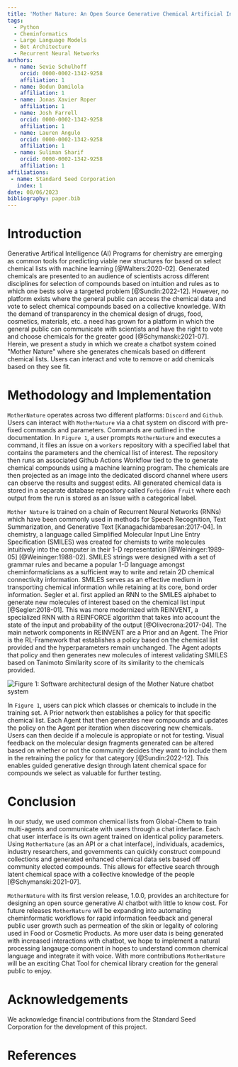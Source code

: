 ```yaml
---
title: 'Mother Nature: An Open Source Generative Chemical Artificial Intelligence ChatBot!'
tags:
  - Python
  - Cheminformatics
  - Large Language Models
  - Bot Architecture
  - Recurrent Neural Networks
authors:
  - name: Sevie Schulhoff
    orcid: 0000-0002-1342-9258
    affiliation: 1
  - name: Bodun Damilola
    affiliation: 1
  - name: Jonas Xavier Roper
    affiliation: 1
  - name: Josh Farrell
    orcid: 0000-0002-1342-9258
    affiliation: 1
  - name: Lauren Angulo
    orcid: 0000-0002-1342-9258
    affiliation: 1
  - name: Suliman Sharif
    orcid: 0000-0002-1342-9258
    affiliation: 1
affiliations:
 - name: Standard Seed Corporation
   index: 1
date: 08/06/2023
bibliography: paper.bib
---
```


# Introduction

Generative Artifical Intelligence (AI) Programs for chemistry are emerging as common tools for predicting viable new structures for based on select chemical lists with machine learning [@Walters:2020-02]. Generated chemicals are presented to an audience of scientists across different disciplines for selection of compounds based on intuition and rules as to which one bests solve a targeted problem [@Sundin:2022-12]. However, no platform exists where the general public can access the chemical data and vote to select chemical compounds based on a collective knowledge. With the demand of transparency in the chemical design of drugs, food, cosmetics, materials, etc. a need has grown for a platform in which the general public can communicate with scientists and have the right to vote and choose chemicals for the greater good [@Schymanski:2021-07]. Herein, we present a study in which we create a chatbot system coined "Mother Nature" where she generates chemicals based on different chemical lists. Users can interact and vote to remove or add chemicals based on they see fit.

# Methodology and Implementation

```MotherNature``` operates across two different platforms: `Discord` and `Github`. Users can interact with `MotherNature` via a chat system on discord with pre-fixed commands and parameters. Commands are outlined in the documentation. In `Figure 1`, a user prompts `MotherNature` and executes a command, it files an issue on a `workers` repository with a specified label that contains the parameters and the chemical list of interest. The repository then runs an associated Github Actions Workflow tied to the to generate chemical compounds using a machine learning program. The chemicals are then projected as an image into the dedicated discord channel where users can observe the results and suggest edits. All generated chemical data is stored in a separate database repository called `Forbidden Fruit` where each output from the run is stored as an Issue with a categorical label.

```Mother Nature``` is trained on a chain of Recurrent Neural Networks (RNNs) which have been commonly used in methods for Speech Recognition, Text Summarization, and Generative Text [Kanagachidambaresan:2017-04]. In chemistry, a language called Simplified Molecular Input Line Entry Specification (SMILES) was created for chemists to write molecules intuitively into the computer in their 1-D representation [@Weininger:1989-05] [@Weininger:1988-02]. SMILES strings were designed with a set of grammar rules and became a popular 1-D language amongst cheminformaticians as a sufficient way to write and retain 2D chemical connectivity information. SMILES serves as an effective medium in transporting chemical information while retaining at its core, bond order information. Segler et al. first applied an RNN to the SMILES alphabet to generate new molecules of interest based on the chemical list input [@Segler:2018-01]. This was more modernized with REINVENT, a specialized RNN with a REINFORCE algorithm that takes into account the state of the input and probability of the output [@Olivecrona:2017-04]. The main network components in REINVENT are a Prior and an Agent. The Prior is the RL-Framework that establishes a policy based on the chemical list provided and the hyperparameters remain unchanged. The Agent adopts that policy and then generates new molecules of interest validating SMILES based on Tanimoto Similarity score of its similarity to the chemicals provided.

![Figure 1: Software architectural design of the `Mother Nature` chatbot system](https://github.com/Global-Chem/Mother-Nature/assets/11812946/41d2bd14-77b4-4d5b-9677-b152ba151c25)

In `Figure 1`, users can pick which classes or chemicals to include in the training set. A Prior network then establishes a policy for that specific chemical list. Each Agent that then generates new compounds and updates the policy on the Agent per iteration when discovering new chemicals. Users can then decide if a molecule is appropiate or not for testing. Visual feedback on the molecular design fragments generated can be altered based on whether or not the community decides they want to include them in the retraining the policy for that category [@Sundin:2022-12]. This enables guided generative design through latent chemical space for compounds we select as valuable for further testing.

# Conclusion

In our study, we used common chemical lists from Global-Chem to train multi-agents and communicate with users through a chat interface. Each chat user interface is its own agent trained on identical policy parameters. Using  ```MotherNature``` (as an API or a chat interface), individuals, academics, industry researchers, and governments can quickly construct compound collections and generated enhanced chemical data sets based off community elected compounds. This allows for effective search through latent chemical space with a collective knowledge of the people [@Schymanski:2021-07]. 

```MotherNature``` with its first version release, 1.0.0, provides an architecture for designing an open source generative AI chatbot with little to know cost. For future
releases ```MotherNature``` will be expanding into automating cheminformatic workflows for rapid information feedback and general public user growth such as permeation of the skin or legality of coloring used in Food or Cosmetic Products. As more user data is being generated with increased interactions with chatbot, we hope to implement a natural processing langauge component in hopes to understand common chemical language and integrate it with voice. With more contributions ```MotherNature``` will be an exciting Chat Tool for chemical library creation 
for the general public to enjoy. 

# Acknowledgements

We acknowledge financial contributions from the Standard Seed Corporation for the development of this project.  

# References
